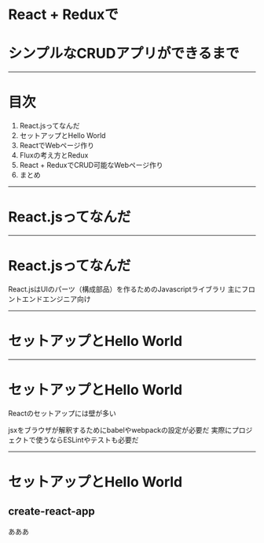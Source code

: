 # React + Reduxで
# シンプルなCRUDアプリができるまで

----

# 目次

1. React.jsってなんだ
1. セットアップとHello World
1. ReactでWebページ作り
1. Fluxの考え方とRedux
1. React + ReduxでCRUD可能なWebページ作り
1. まとめ

----

# React.jsってなんだ

----

# React.jsってなんだ

React.jsはUIのパーツ（構成部品）を作るためのJavascriptライブラリ
主にフロントエンドエンジニア向け

----

# セットアップとHello World

----

# セットアップとHello World

Reactのセットアップには壁が多い

jsxをブラウザが解釈するためにbabelやwebpackの設定が必要だ
実際にプロジェクトで使うならESLintやテストも必要だ

----

# セットアップとHello World

## create-react-app

あああ